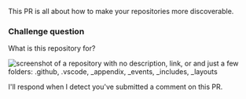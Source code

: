 This PR is all about how to make your repositories more discoverable.

### Challenge question

What is this repository for?

![screenshot of a repository with no description, link, or and just a few folders: .github, .vscode, _appendix, _events, _includes, _layouts](https://user-images.githubusercontent.com/16547949/56039355-2430b380-5d02-11e9-999c-aa139a8146c2.png)

I'll respond when I detect you've submitted a comment on this PR.